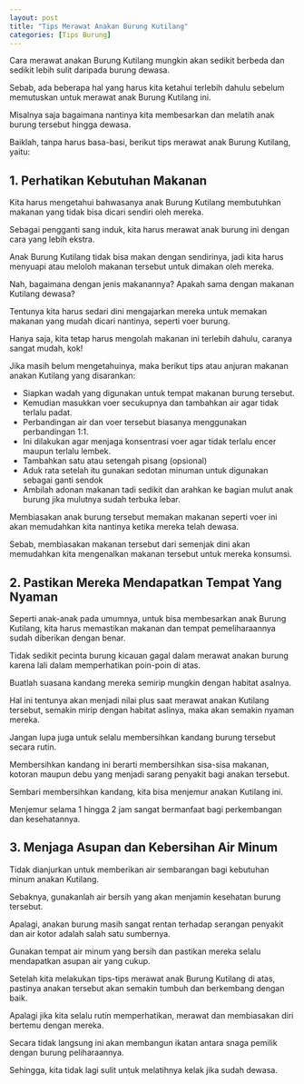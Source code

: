 ```yaml
---
layout: post
title: "Tips Merawat Anakan Burung Kutilang"
categories: [Tips Burung]
---
```


Cara merawat anakan Burung Kutilang mungkin akan sedikit berbeda dan sedikit lebih sulit daripada burung dewasa.

Sebab, ada beberapa hal yang harus kita ketahui terlebih dahulu sebelum memutuskan untuk merawat anak Burung Kutilang ini.

Misalnya saja bagaimana nantinya kita membesarkan dan melatih anak burung tersebut hingga dewasa.

Baiklah, tanpa harus basa-basi, berikut tips merawat anak Burung Kutilang, yaitu:

## 1. Perhatikan Kebutuhan Makanan

Kita harus mengetahui bahwasanya anak Burung Kutilang membutuhkan makanan yang tidak bisa dicari sendiri oleh mereka.

Sebagai pengganti sang induk, kita harus merawat anak burung ini dengan cara yang lebih ekstra.

Anak Burung Kutilang tidak bisa makan dengan sendirinya, jadi kita harus menyuapi atau meloloh makanan tersebut untuk dimakan oleh mereka.

Nah, bagaimana dengan jenis makanannya? Apakah sama dengan makanan Kutilang dewasa?

Tentunya kita harus sedari dini mengajarkan mereka untuk memakan makanan yang mudah dicari nantinya, seperti voer burung.

Hanya saja, kita tetap harus mengolah makanan ini terlebih dahulu, caranya sangat mudah, kok!

Jika masih belum mengetahuinya, maka berikut tips atau anjuran makanan anakan Kutilang yang disarankan:

- Siapkan wadah yang digunakan untuk tempat makanan burung tersebut.
- Kemudian masukkan voer secukupnya dan tambahkan air agar tidak terlalu padat.
- Perbandingan air dan voer tersebut biasanya menggunakan perbandingan 1:1.
- Ini dilakukan agar menjaga konsentrasi voer agar tidak terlalu encer maupun terlalu lembek.
- Tambahkan satu atau setengah pisang (opsional)
- Aduk rata setelah itu gunakan sedotan minuman untuk digunakan sebagai ganti sendok
- Ambilah adonan makanan tadi sedikit dan arahkan ke bagian mulut anak burung jika mulutnya sudah terbuka lebar.

Membiasakan anak burung tersebut memakan makanan seperti voer ini akan memudahkan kita nantinya ketika mereka telah dewasa.

Sebab, membiasakan makanan tersebut dari semenjak dini akan memudahkan kita mengenalkan makanan tersebut untuk mereka konsumsi.

## 2. Pastikan Mereka Mendapatkan Tempat Yang Nyaman

Seperti anak-anak pada umumnya, untuk bisa membesarkan anak Burung Kutilang, kita harus memastikan makanan dan tempat pemeliharaannya sudah diberikan dengan benar.

Tidak sedikit pecinta burung kicauan gagal dalam merawat anakan burung karena lali dalam memperhatikan poin-poin di atas.

Buatlah suasana kandang mereka semirip mungkin dengan habitat asalnya.

Hal ini tentunya akan menjadi nilai plus saat merawat anakan Kutilang tersebut, semakin mirip dengan habitat aslinya, maka akan semakin nyaman mereka.

Jangan lupa juga untuk selalu membersihkan kandang burung tersebut secara rutin.

Membersihkan kandang ini berarti membersihkan sisa-sisa makanan, kotoran maupun debu yang menjadi sarang penyakit bagi anakan tersebut.

Sembari membersihkan kandang, kita bisa menjemur anakan Kutilang ini.

Menjemur selama 1 hingga 2 jam sangat bermanfaat bagi perkembangan dan kesehatannya.

## 3. Menjaga Asupan dan Kebersihan Air Minum

Tidak dianjurkan untuk memberikan air sembarangan bagi kebutuhan minum anakan Kutilang.

Sebaknya, gunakanlah air bersih yang akan menjamin kesehatan burung tersebut.

Apalagi, anakan burung masih sangat rentan terhadap serangan penyakit dan air kotor adalah salah satu sumbernya.

Gunakan tempat air minum yang bersih dan pastikan mereka selalu mendapatkan asupan air yang cukup.

Setelah kita melakukan tips-tips merawat anak Burung Kutilang di atas, pastinya anakan tersebut akan semakin tumbuh dan berkembang dengan baik.

Apalagi jika kita selalu rutin memperhatikan, merawat dan membiasakan diri bertemu dengan mereka.

Secara tidak langsung ini akan membangun ikatan antara snaga pemilik dengan burung peliharaannya.

Sehingga, kita tidak lagi sulit untuk melatihnya kelak jika sudah dewasa.
